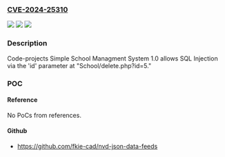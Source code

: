 ### [CVE-2024-25310](https://cve.mitre.org/cgi-bin/cvename.cgi?name=CVE-2024-25310)
![](https://img.shields.io/static/v1?label=Product&message=n%2Fa&color=blue)
![](https://img.shields.io/static/v1?label=Version&message=n%2Fa&color=blue)
![](https://img.shields.io/static/v1?label=Vulnerability&message=n%2Fa&color=brighgreen)

### Description

Code-projects Simple School Managment System 1.0 allows SQL Injection via the 'id' parameter at "School/delete.php?id=5."

### POC

#### Reference
No PoCs from references.

#### Github
- https://github.com/fkie-cad/nvd-json-data-feeds

